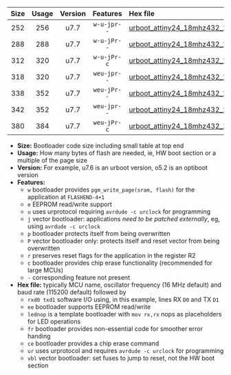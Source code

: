 |Size|Usage|Version|Features|Hex file|
|:-:|:-:|:-:|:-:|:--|
|252|256|u7.7|`w-u-jpr--`|[urboot_attiny24_18mhz432_230400bps_rxb0_txb1_lednop_ur_vbl.hex](https://raw.githubusercontent.com/stefanrueger/urboot.hex/main/mcus/attiny24/fcpu_18mhz432/230400_bps/urboot_attiny24_18mhz432_230400bps_rxb0_txb1_lednop_ur_vbl.hex)|
|288|288|u7.7|`w-u-jPr--`|[urboot_attiny24_18mhz432_230400bps_rxb0_txb1_lednop_fr_ur_vbl.hex](https://raw.githubusercontent.com/stefanrueger/urboot.hex/main/mcus/attiny24/fcpu_18mhz432/230400_bps/urboot_attiny24_18mhz432_230400bps_rxb0_txb1_lednop_fr_ur_vbl.hex)|
|312|320|u7.7|`w-u-jPr-c`|[urboot_attiny24_18mhz432_230400bps_rxb0_txb1_lednop_fr_ce_ur_vbl.hex](https://raw.githubusercontent.com/stefanrueger/urboot.hex/main/mcus/attiny24/fcpu_18mhz432/230400_bps/urboot_attiny24_18mhz432_230400bps_rxb0_txb1_lednop_fr_ce_ur_vbl.hex)|
|318|320|u7.7|`weu-jpr--`|[urboot_attiny24_18mhz432_230400bps_rxb0_txb1_ee_ur_vbl.hex](https://raw.githubusercontent.com/stefanrueger/urboot.hex/main/mcus/attiny24/fcpu_18mhz432/230400_bps/urboot_attiny24_18mhz432_230400bps_rxb0_txb1_ee_ur_vbl.hex)|
|338|352|u7.7|`weu-jPr--`|[urboot_attiny24_18mhz432_230400bps_rxb0_txb1_ee_lednop_ur_vbl.hex](https://raw.githubusercontent.com/stefanrueger/urboot.hex/main/mcus/attiny24/fcpu_18mhz432/230400_bps/urboot_attiny24_18mhz432_230400bps_rxb0_txb1_ee_lednop_ur_vbl.hex)|
|342|352|u7.7|`weu-jpr--`|[urboot_attiny24_18mhz432_230400bps_rxb0_txb1_ee_lednop_fr_ur_vbl.hex](https://raw.githubusercontent.com/stefanrueger/urboot.hex/main/mcus/attiny24/fcpu_18mhz432/230400_bps/urboot_attiny24_18mhz432_230400bps_rxb0_txb1_ee_lednop_fr_ur_vbl.hex)|
|380|384|u7.7|`weu-jPr-c`|[urboot_attiny24_18mhz432_230400bps_rxb0_txb1_ee_lednop_fr_ce_ur_vbl.hex](https://raw.githubusercontent.com/stefanrueger/urboot.hex/main/mcus/attiny24/fcpu_18mhz432/230400_bps/urboot_attiny24_18mhz432_230400bps_rxb0_txb1_ee_lednop_fr_ce_ur_vbl.hex)|

- **Size:** Bootloader code size including small table at top end
- **Usage:** How many bytes of flash are needed, ie, HW boot section or a multiple of the page size
- **Version:** For example, u7.6 is an urboot version, o5.2 is an optiboot version
- **Features:**
  + `w` bootloader provides `pgm_write_page(sram, flash)` for the application at `FLASHEND-4+1`
  + `e` EEPROM read/write support
  + `u` uses urprotocol requiring `avrdude -c urclock` for programming
  + `j` vector bootloader: applications *need to be patched externally*, eg, using `avrdude -c urclock`
  + `p` bootloader protects itself from being overwritten
  + `P` vector bootloader only: protects itself and reset vector from being overwritten
  + `r` preserves reset flags for the application in the register R2
  + `c` bootloader provides chip erase functionality (recommended for large MCUs)
  + `-` corresponding feature not present
- **Hex file:** typically MCU name, oscillator frequency (16 MHz default) and baud rate (115200 default) followed by
  + `rxd0 txd1` software I/O using, in this example, lines RX `D0` and TX `D1`
  + `ee` bootloader supports EEPROM read/write
  + `lednop` is a template bootloader with `mov rx,rx` nops as placeholders for LED operations
  + `fr` bootloader provides non-essential code for smoother error handing
  + `ce` bootloader provides a chip erase command
  + `ur` uses urprotocol and requires `avrdude -c urclock` for programming
  + `vbl` vector bootloader: set fuses to jump to reset, not the HW boot section
